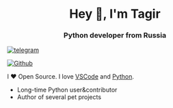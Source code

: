 <div id="header" align="center">
  <h1>Hey 👋, I'm Tagir</h1>
  <h3>Python developer from Russia</h3>
</div>

<a href="https://t.me/tagirvorop">
  <img src="https://ltdfoto.ru/image/hoQf07" alt="telegram">
</a>


[![Github](https://img.shields.io/github/followers/Tagir-Voropaev?label=Follow&style=social)](https://github.com/Tagir-Voropaev)

I ❤ Open Source. I love [VSCode](https://code.visualstudio.com/) and [Python](https://www.python.org/).

* Long-time Python user&contributor
* Author of several pet projects



